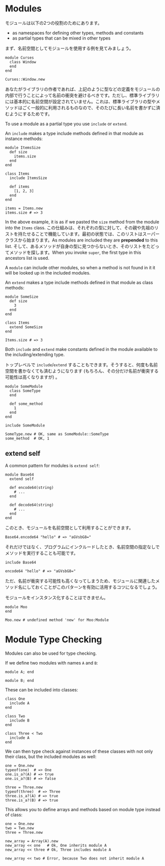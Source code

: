 # Modules

モジュールは以下の2つの役割のためにあります。

* as namespaces for defining other types, methods and constants
* as partial types that can be mixed in other types

まず、名前空間としてモジュールを使用する例を見てみましょう。

```crystal
module Curses
  class Window
  end
end

Curses::Window.new
```

あなたがライブラリの作者であれば、上記のように型などの定義をモジュールの内部で行うことによって名前の衝突を避けるべきです。ただし、標準ライブラリには基本的に名前空間が設定されていません。これは、標準ライブラリの型やメソッドはごく一般的に利用されるものなので、そのたびに長い名前を書かずに済むようにするためです。

To use a module as a partial type you use `include` or `extend`.

An `include` makes a type include methods defined in that module as instance methods:

```crystal
module ItemsSize
  def size
    items.size
  end
end

class Items
  include ItemsSize

  def items
    [1, 2, 3]
  end
end

items = Items.new
items.size # => 3
```

In the above example, it is as if we pasted the `size` method from the module into the `Items` class. この仕組みは、それぞれの型に対して、その親や先祖のリストを持たせることで機能しています。最初の状態では、このリストはスーパークラスから始まります。As modules are included they are **prepended** to this list. そして、あるメソッドが自身の型に見つからないとき、そのリストをたどってメソッドを探します。When you invoke `super`, the first type in this ancestors list is used.

A `module` can include other modules, so when a method is not found in it it will be looked up in the included modules.

An `extend` makes a type include methods defined in that module as class methods:

```crystal
module SomeSize
  def size
    3
  end
end

class Items
  extend SomeSize
end

Items.size # => 3
```

Both `include` and `extend` make constants defined in the module available to the including/extending type.

トップレベルで `include`/`extend` することもできます。そうすると、何度も名前空間を書かなくても済むようになります (もちろん、その分だけ名前が衝突する可能性は高くなりますが) 。

```crystal
module SomeModule
  class SomeType
  end

  def some_method
    1
  end
end

include SomeModule

SomeType.new # OK, same as SomeModule::SomeType
some_method  # OK, 1
```

## extend self

A common pattern for modules is `extend self`:

```crystal
module Base64
  extend self

  def encode64(string)
    # ...
  end

  def decode64(string)
    # ...
  end
end
```

このとき、モジュールを名前空間として利用することができます。

```crystal
Base64.encode64 "hello" # => "aGVsbG8="
```

それだけではなく、プログラムにインクルードしたとき、名前空間の指定なしでメソッドを実行することも可能です。

```crystal
include Base64

encode64 "hello" # => "aGVsbG8="
```

ただ、名前が衝突する可能性も高くなってしまうため、モジュールに関連したメソッド名にしておくことがこのパターンを有効に活用するコツになるでしょう。

モジュールをインスタンス化することはできません。

```crystal
module Moo
end

Moo.new # undefined method 'new' for Moo:Module
```

# Module Type Checking

Modules can also be used for type checking.

If we define two modules with names `A` and `B`:

```crystal
module A; end

module B; end
```

These can be included into classes:

```crystal
class One
  include A
end

class Two
  include B
end

class Three < Two
  include A
end
```

We can then type check against instances of these classes with not only their class, but the
included modules as well:

```crystal
one = One.new
typeof(one)  # => One
one.is_a?(A) # => true
one.is_a?(B) # => false

three = Three.new
typeof(three)  # => Three
three.is_a?(A) # => true
three.is_a?(B) # => true
```

This allows you to define arrays and methods based on module type instead of class:
```crystal
one = One.new
two = Two.new
three = Three.new

new_array = Array(A).new
new_array << one   # Ok, One inherits module A
new_array << three # Ok, Three includes module A

new_array << two # Error, because Two does not inherit module A
```
